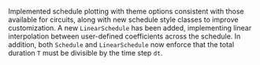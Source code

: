 Implemented schedule plotting with theme options consistent with those available for circuits, along with new schedule style classes to improve customization. A new `LinearSchedule` has been added, implementing linear interpolation between user-defined coefficients across the schedule. In addition, both `Schedule` and `LinearSchedule` now enforce that the total duration `T` must be divisible by the time step `dt`.
